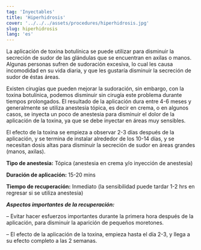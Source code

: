 ```yaml
---
tag: 'Inyectables'
title: 'Hiperhidrosis'
cover: '../../../assets/procedures/hiperhidrosis.jpg'
slug: hiperhidrosis
lang: 'es'
---
```


La aplicación de toxina botulínica se puede utilizar para disminuir la secreción de sudor de las glándulas que se encuentran en axilas o manos. Algunas personas sufren de sudoración excesiva, lo cual les causa incomodidad en su vida diaria, y que les gustaría disminuir la secreción de sudor de éstas áreas.

Existen cirugías que pueden mejorar la sudoración, sin embargo, con la toxina botulínica, podemos disminuir sin cirugía este problema durante tiempos prolongados. El resultado de la aplicación dura entre 4-6 meses y generalmente se utiliza anestesia tópica, es decir en crema, o en algunos casos, se inyecta un poco de anestesia para disminuir el dolor de la aplicación de la toxina, ya que se debe inyectar en áreas muy sensibles.

El efecto de la toxina se empieza a observar 2-3 días después de la aplicación, y se termina de instalar alrededor de los 10-14 días, y se necesitan dosis altas para disminuir la secreción de sudor en áreas grandes (manos, axilas).

**Tipo de anestesia:** Tópica (anestesia en crema y/o inyección de anestesia)

**Duración de aplicación:** 15-20 mins

**Tiempo de recuperación:** Inmediato (la sensibilidad puede tardar 1-2 hrs en regresar si se utiliza anestesia)

**_Aspectos importantes de la recuperación:_**

– Evitar hacer esfuerzos importantes durante la primera hora después de la aplicación, para disminuir la aparición de pequeños moretones.

– El efecto de la aplicación de la toxina, empieza hasta el día 2-3, y llega a su efecto completo a las 2 semanas.
